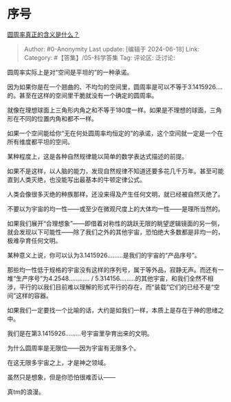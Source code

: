 # 序号
[圆周率真正的含义是什么？](https://www.zhihu.com/question/20966321/answer/3533771122)

> Author: #0-Anonymity
> Last update: [编辑于 2024-06-18]
> Link:
> Category: #【答集】/05-科学答集 
> Tag: 
> 评论区:
> 泛讨论:

圆周率实际上是对“空间是平坦的”的一种承诺。

因为如果你是在一个翘曲的、不均匀的空间里，圆周率是可以不等于3.1415926….的。甚至在这样的空间里干脆就没有一个确定的圆周率。

就像在理想球面上三角形内角之和不等于180度一样。如果是不理想的球面，三角形在不同的位置内角和都不一样。

如果一个空间能给你“无在何处圆周率均恒定的”的承诺，这个空间就一定是一个在所有维度都平坦的空间。

某种程度上，这是各种自然规律能以简单的数学表达式描述的前提。

如果不是这样，以人脑的能力，发现自然规律不知道还要多花几千万年。甚至可能直到人类灭绝，也没能写出最基本的牛顿定律公式。

人类会像很多灭绝的种族那样，还没来得及产生任何文明，就已经被自然灭绝了。

不要以为宇宙的均一性——或至少在微观尺度上的大体均一性——是理所当然的。

如果我们展开“合理想象”——即借着对称性的跳跃无限的眺望逻辑镜面的另一侧，就会发现以下可能性——除了我们之外的其他宇宙，恐怕绝大多数都是非均一的，极难孕育任何文明。

某种意义上说，你可以认为3.1415926………是我们的宇宙的“产品序号”。

那些均一性低于规格的宇宙没有这样的序列号，属于等外品，寂静无声。而还有一堆“生产序号”为4.2548………… / 5.314156………的其他宇宙，和我们全然不相涉，平行的以我们目前难以理解的形式平行的存在，而“装载”它们的已经不是“空间”这样的容器。

如果我们一定要找一个比喻的话，大约是如我们一样，本质上是存在于神的思绪之中。

我们是在第3.1415926………号宇宙里孕育出来的文明。

为什么圆周率是无限位——因为宇宙有无限多个。

在这无限多宇宙之上，才是神之领域。

虽然只是想象，但是你恐怕很难否认——

真tm的浪漫。
